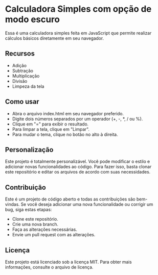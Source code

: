 # Calculadora Simples com opção de modo escuro
Essa é uma calculadora simples feita em JavaScript que permite realizar cálculos básicos diretamente em seu navegador.

## Recursos
- Adição
- Subtração
- Multiplicação
- Divisão
- Limpeza da tela

## Como usar
- Abra o arquivo index.html em seu navegador preferido.
- Digite dois números separados por um operador (+, -, *, / ou %).
- Clique em "=" para exibir o resultado.
- Para limpar a tela, clique em "Limpar".
- Para mudar o tema, clique no botão no alto à direita.

## Personalização
Este projeto é totalmente personalizável. Você pode modificar o estilo e adicionar novas funcionalidades ao código. Para fazer isso, basta clonar este repositório e editar os arquivos de acordo com suas necessidades.

## Contribuição
Este é um projeto de código aberto e todas as contribuições são bem-vindas. Se você deseja adicionar uma nova funcionalidade ou corrigir um bug, siga estas etapas:

- Clone este repositório.
- Crie uma nova branch.
- Faça as alterações necessárias.
- Envie um pull request com as alterações.

## Licença
Este projeto está licenciado sob a licença MIT. Para obter mais informações, consulte o arquivo de licença.
